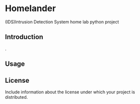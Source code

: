 # Homelander
(IDS)Intrusion Detection System home lab python project


## Introduction
. 


## Usage



## License

Include information about the license under which your project is distributed.
